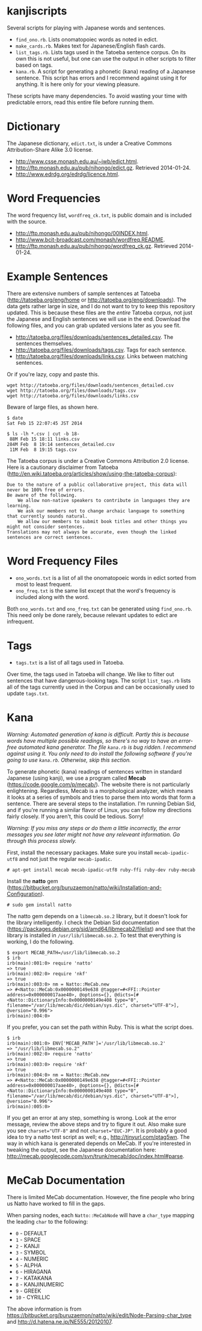 kanjiscripts
============

Several scripts for playing with Japanese words and sentences.

* `find_ono.rb`. Lists onomatopoiec words as noted in edict.
* `make_cards.rb`. Makes text for Japanese/English flash cards.
* `list_tags.rb`. Lists tags used in the Tatoeba sentence corpus.  On its own this is not useful, but one can use the output in other scripts to filter based on tags.
* `kana.rb`. A script for generating a phonetic (kana) reading of a Japanese sentence. This script has errors and I recommend against using it for anything. It is here only for your viewing pleasure.

These scripts have many dependencies.  To avoid wasting your time with predictable errors, read this entire file before running them.


Dictionary
==========

The Japanese dictionary, `edict.txt`, is under a Creative Commons Attribution-Share Alike 3.0 license.

* <http://www.csse.monash.edu.au/~jwb/edict.html>.
* <http://ftp.monash.edu.au/pub/nihongo/edict.gz>.  Retrieved 2014-01-24.
* <http://www.edrdg.org/edrdg/licence.html>.


Word Frequencies
================

The word frequency list, `wordfreq_ck.txt`, is public domain and is included with the source.

* <http://ftp.monash.edu.au/pub/nihongo/00INDEX.html>.
* <http://www.bcit-broadcast.com/monash/wordfreq.README>.
* <http://ftp.monash.edu.au/pub/nihongo/wordfreq_ck.gz>.  Retrieved 2014-01-24.


Example Sentences
=================

There are extensive numbers of sample sentences at Tatoeba (<http://tatoeba.org/eng/home> or <http://tatoeba.org/eng/downloads>).  The data gets rather large in size, and I do not want to try to keep this repository updated.  This is because these files are the *entire* Tatoeba corpus, not just the Japanese and English sentences we will use in the end.  Download the following files, and you can grab updated versions later as you see fit.

* <http://tatoeba.org/files/downloads/sentences_detailed.csv>.  The sentences themselves.
* <http://tatoeba.org/files/downloads/tags.csv>.  Tags for each sentence.
* <http://tatoeba.org/files/downloads/links.csv>.  Links between matching sentences.

Or if you're lazy, copy and paste this.

    wget http://tatoeba.org/files/downloads/sentences_detailed.csv
    wget http://tatoeba.org/files/downloads/tags.csv
    wget http://tatoeba.org/files/downloads/links.csv

Beware of large files, as shown here.

```Shell
$ date
Sat Feb 15 22:07:45 JST 2014

$ ls -lh *.csv | cut -b 18-
 88M Feb 15 18:11 links.csv
284M Feb  8 19:14 sentences_detailed.csv
 11M Feb  8 19:15 tags.csv
```

The Tatoeba corpus is under a Creative Commons Attribution 2.0 license.  Here is a cautionary disclaimer from Tatoeba (<http://en.wiki.tatoeba.org/articles/show/using-the-tatoeba-corpus>):

```
Due to the nature of a public collaborative project, this data will never be 100% free of errors.
Be aware of the following.
	We allow non-native speakers to contribute in languages they are learning.
	We ask our members not to change archaic language to something that currently sounds natural.
	We allow our members to submit book titles and other things you might not consider sentences.
Translations may not always be accurate, even though the linked sentences are correct sentences.
```


Word Frequency Files
====================

* `ono_words.txt` is a list of all the onomatopoeic words in edict sorted from most to least frequent.
* `ono_freq.txt` is the same list except that the word's frequency is included along with the word.

Both `ono_words.txt` and `ono_freq.txt` can be generated using `find_ono.rb`.  This need only be done rarely, because relevant updates to edict are infrequent.


Tags
====

* `tags.txt` is a list of all tags used in Tatoeba.

Over time, the tags used in Tatoeba will change.  We like to filter out sentences that have dangerous-looking tags.  The script `list_tags.rb` lists all of the tags currently used in the Corpus and can be occasionally used to update `tags.txt`.


Kana
====

*Warning: Automated generation of kana is difficult.  Partly this is because words have multiple possible readings, so there's no way to have an error-free automated kana generator.  The file `kana.rb` is bug ridden.  I recommend against using it.  You only need to do install the following software if you're going to use `kana.rb`. Otherwise, skip this section.*

To generate phonetic (kana) readings of sentences written in standard Japanese (using kanji), we use a program called **Mecab** (<https://code.google.com/p/mecab/>).  The website there is not particularly enlightening.  Regardless, Mecab is a morphological analyzer, which means it looks at a series of symbols and tries to parse them into words that form a sentence.  There are several steps to the installation.  I'm running Debian Sid, and if you're running a similar flavor of Linux, you can follow my directions fairly closely.  If you aren't, this could be tedious.  Sorry!

*Warning: If you miss any steps or do them a little incorrectly, the error messages you see later might not have any releveant information.  Go through this process slowly.*

First, install the necessary packages.  Make sure you install `mecab-ipadic-utf8` and not just the regular `mecab-ipadic`.

    # apt-get install mecab mecab-ipadic-utf8 ruby-ffi ruby-dev ruby-mecab

Install the **natto** gem (<https://bitbucket.org/buruzaemon/natto/wiki/Installation-and-Configuration>).

    # sudo gem install natto

The natto gem depends on a `libmecab.so.2` library, but it doesn't look for the library intelligently.  I check the Debian Sid documentation (<https://packages.debian.org/sid/amd64/libmecab2/filelist>) and see that the library is installed in `/usr/lib/libmecab.so.2`.  To test that everything is working, I do the following.

```
$ export MECAB_PATH=/usr/lib/libmecab.so.2
$ irb
irb(main):001:0> require 'natto'
=> true
irb(main):002:0> require 'nkf'
=> true
irb(main):003:0> nm = Natto::MeCab.new
=> #<Natto::MeCab:0x0000000149e638 @tagger=#<FFI::Pointer address=0x000000017aae40>, @options={}, @dicts=[#<Natto::DictionaryInfo:0x0000000149e408 type="0", filename="/var/lib/mecab/dic/debian/sys.dic", charset="UTF-8">], @version="0.996">
irb(main):004:0> 
```

If you prefer, you can set the path within Ruby.  This is what the script does.

```
$ irb
irb(main):001:0> ENV['MECAB_PATH']='/usr/lib/libmecab.so.2'
=> "/usr/lib/libmecab.so.2"
irb(main):002:0> require 'natto'
=> true
irb(main):003:0> require 'nkf'
=> true
irb(main):004:0> nm = Natto::MeCab.new
=> #<Natto::MeCab:0x0000000149e638 @tagger=#<FFI::Pointer address=0x000000017aae40>, @options={}, @dicts=[#<Natto::DictionaryInfo:0x0000000149e408 type="0", filename="/var/lib/mecab/dic/debian/sys.dic", charset="UTF-8">], @version="0.996">
irb(main):005:0> 
```
   
If you get an error at any step, something is wrong.  Look at the error message, review the above steps and try to figure it out.  Also make sure you see `charset="UTF-8"` and not `charset="EUC-JP"`.  It is probably a good idea to try a natto test script as well; e.g., <http://tinyurl.com/ptag5wn>.  The way in which kana is generated depends on MeCab.  If you're interested in tweaking the output, see the Japanese documentation here: <http://mecab.googlecode.com/svn/trunk/mecab/doc/index.html#parse>.


MeCab Documentation
===================

There is limited MeCab documentation.  However, the fine people who bring us Natto have worked to fill in the gaps.

When parsing nodes, each `Natto::MeCabNode` will have a `char_type` mapping the leading `char` to the following:

* `0` - DEFAULT
* `1` - SPACE
* `2` - KANJI
* `3` - SYMBOL
* `4` - NUMERIC
* `5` - ALPHA
* `6` - HIRAGANA
* `7` - KATAKANA
* `8` - KANJINUMERIC
* `9` - GREEK
* `10` - CYRILLIC

The above information is from <https://bitbucket.org/buruzaemon/natto/wiki/edit/Node-Parsing-char_type> and <http://d.hatena.ne.jp/NE555/20120107>.
